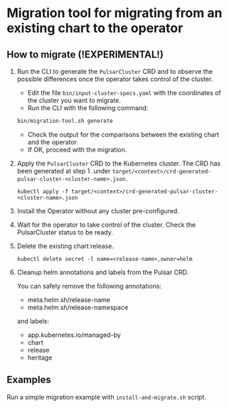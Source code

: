 # Migration tool for migrating from an existing chart to the operator

## How to migrate (!EXPERIMENTAL!)

1. Run the CLI to generate the `PulsarCluster` CRD and to observe the possible differences once the operator takes control of the cluster.
   - Edit the file `bin/input-cluster-specs.yaml` with the coordinates of the cluster you want to migrate.
   - Run the CLI with the following command:
    ```bash
    bin/migration-tool.sh generate
    ```
   - Check the output for the comparisons between the existing chart and the operator.
   - If OK, proceed with the migration.

2. Apply the `PulsarCluster` CRD to the Kubernetes cluster. The CRD has been generated at step 1. under `target/<context>/crd-generated-pulsar-cluster-<cluster-name>.json`.
    ```
    kubectl apply -f target/<context>/crd-generated-pulsar-cluster-<cluster-name>.json
    ```

3. Install the Operator without any cluster pre-configured.
4. Wait for the operator to take control of the cluster. Check the PulsarCluster status to be ready.
5. Delete the existing chart release.
    ```
    kubectl delete secret -l name=<release-name>,owner=helm
    ```
6. Cleanup helm annotations and labels from the Pulsar CRD. 

    You can safely remove the following annotations:
   - meta.helm.sh/release-name
   - meta.helm.sh/release-namespace

    and labels:
   - app.kubernetes.io/managed-by
   - chart
   - release
   - heritage



## Examples
Run a simple migration example with `install-and-migrate.sh` script.

